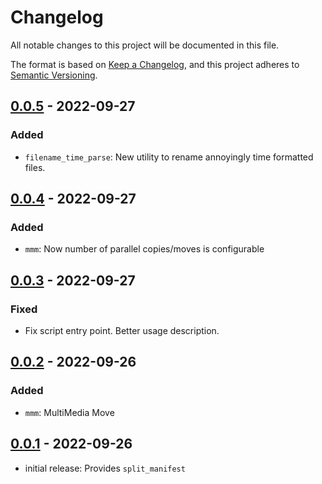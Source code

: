 # Changelog

All notable changes to this project will be documented in this file.

The format is based on [Keep a Changelog],
and this project adheres to [Semantic Versioning].

## [0.0.5] - 2022-09-27

### Added

- `filename_time_parse`: New utility to rename annoyingly time formatted files.

## [0.0.4] - 2022-09-27

### Added

- `mmm`: Now number of parallel copies/moves is configurable

## [0.0.3] - 2022-09-27

### Fixed

- Fix script entry point. Better usage description.

## [0.0.2] - 2022-09-26

### Added

- `mmm`: MultiMedia Move

## [0.0.1] - 2022-09-26

- initial release: Provides `split_manifest`

<!-- Links -->
[keep a changelog]: https://keepachangelog.com/en/1.0.0/
[semantic versioning]: https://semver.org/spec/v2.0.0.html

<!-- Versions -->
[0.0.5]: https://github.com/sandipb/everyday-scripts/compare/v0.0.4..v0.0.5
[0.0.4]: https://github.com/sandipb/everyday-scripts/compare/v0.0.3..v0.0.4
[0.0.3]: https://github.com/sandipb/everyday-scripts/compare/v0.0.2..v0.0.3
[0.0.2]: https://github.com/sandipb/everyday-scripts/compare/v0.0.1..v0.0.2
[0.0.1]: https://github.com/sandipb/everyday-scripts/releases/tag/v0.0.1

